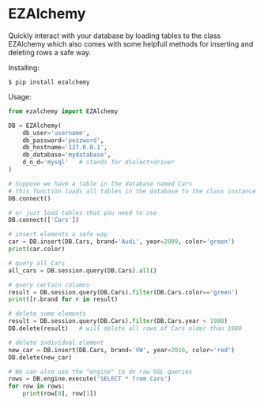 EZAlchemy
=========

Quickly interact with your database by loading tables to the class EZAlchemy 
which also comes with some helpfull methods for inserting and deleting rows 
a safe way.

Installing:

    $ pip install ezalchemy

Usage:

```python
from ezalchemy import EZAlchemy

DB = EZAlchemy(
    db_user='username',
    db_password='pezzword',
    db_hostname='127.0.0.1',
    db_database='mydatabase',
    d_n_d='mysql'   # stands for dialect+driver
)

# Suppose we have a table in the database named Cars
# this function loads all tables in the database to the class instance DB
DB.connect()

# or just load tables that you need to use
DB.connect(['Cars'])

# insert elements a safe way
car = DB.insert(DB.Cars, brand='Audi', year=2009, color='green')
print(car.color)

# query all Cars
all_cars = DB.session.query(DB.Cars).all()

# query certain columns
result = DB.session.query(DB.Cars).filter(DB.Cars.color=='green')
print([r.brand for r in result) 

# delete some elements
result = DB.session.query(DB.Cars).filter(DB.Cars.year < 1980)
DB.delete(result)   # will delete all rows of Cars older than 1980

# delete individual element
new_car = DB.insert(DB.Cars, brand='VW', year=2016, color='red')
DB.delete(new_car)

# We can also use the "engine" to do raw SQL queries
rows = DB.engine.execute('SELECT * from Cars')
for row in rows:
    print(row[0], row[1])
```
